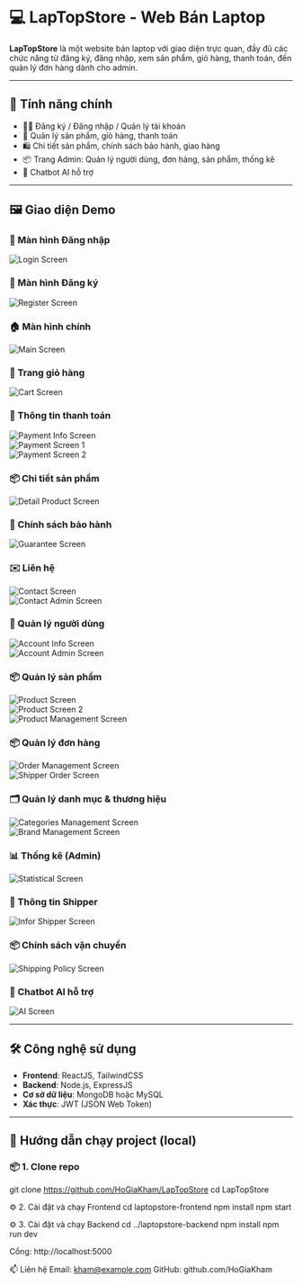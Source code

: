 # 💻 LapTopStore - Web Bán Laptop

**LapTopStore** là một website bán laptop với giao diện trực quan, đầy đủ các chức năng từ đăng ký, đăng nhập, xem sản phẩm, giỏ hàng, thanh toán, đến quản lý đơn hàng dành cho admin.

---

## 🚀 Tính năng chính

- 🧑‍💻 Đăng ký / Đăng nhập / Quản lý tài khoản
- 🛒 Quản lý sản phẩm, giỏ hàng, thanh toán
- 🛍️ Chi tiết sản phẩm, chính sách bảo hành, giao hàng
- 📦 Trang Admin: Quản lý người dùng, đơn hàng, sản phẩm, thống kê
- 🤖 Chatbot AI hỗ trợ

---

## 🖼️ Giao diện Demo

### 🔐 Màn hình Đăng nhập
![Login Screen](LapTopStore/image/LoginScreen.png)

### 📝 Màn hình Đăng ký
![Register Screen](LapTopStore/image/RegisterScreen.png)

### 🏠 Màn hình chính
![Main Screen](LapTopStore/image/MainScreen.png)

### 🛒 Trang giỏ hàng
![Cart Screen](LapTopStore/image/CartScreen.png)

### 📄 Thông tin thanh toán
![Payment Info Screen](LapTopStore/image/PaymentInforScreen.png)  
![Payment Screen 1](LapTopStore/image/PaymentScreen1.png)  
![Payment Screen 2](LapTopStore/image/PaymentScreen2.png)

### 📦 Chi tiết sản phẩm
![Detail Product Screen](LapTopStore/image/DetailProductScreen.png)

### 🔧 Chính sách bảo hành
![Guarantee Screen](LapTopStore/image/GuaranteeScreen.png)

### ✉️ Liên hệ
![Contact Screen](LapTopStore/image/ContactScreen.png)  
![Contact Admin Screen](LapTopStore/image/ContactAdminScreen.png)

### 👤 Quản lý người dùng
![Account Info Screen](LapTopStore/image/AccountInforScreen.png)  
![Account Admin Screen](LapTopStore/image/AccountAdminScreen.png)

### 📦 Quản lý sản phẩm
![Product Screen](LapTopStore/image/ProductScreen.png)  
![Product Screen 2](LapTopStore/image/ProductScreen2.png)  
![Product Management Screen](LapTopStore/image/ProductManagementScreen.png)

### 📦 Quản lý đơn hàng
![Order Management Screen](LapTopStore/image/OrderManagementScreen.png)  
![Shipper Order Screen](LapTopStore/image/ShipperOrderScreen.png)

### 🗂️ Quản lý danh mục & thương hiệu
![Categories Management Screen](LapTopStore/image/CategoriesManagementScreen.png)  
![Brand Management Screen](LapTopStore/image/BrandManagementScreen.png)

### 📊 Thống kê (Admin)
![Statistical Screen](LapTopStore/image/StaticalScreen.png)

### 🚚 Thông tin Shipper
![Infor Shipper Screen](LapTopStore/image/InforShipperScreen.png)

### 📦 Chính sách vận chuyển
![Shipping Policy Screen](LapTopStore/image/ShippingPolicyScreen.png)

### 🤖 Chatbot AI hỗ trợ
![AI Screen](LapTopStore/image/AIScreen.png)

---

## 🛠️ Công nghệ sử dụng

- **Frontend**: ReactJS, TailwindCSS
- **Backend**: Node.js, ExpressJS
- **Cơ sở dữ liệu**: MongoDB hoặc MySQL
- **Xác thực**: JWT (JSON Web Token)


---

## 🏁 Hướng dẫn chạy project (local)

### 📦 1. Clone repo

git clone https://github.com/HoGiaKham/LapTopStore
cd LapTopStore

⚙️ 2. Cài đặt và chạy Frontend
cd laptopstore-frontend
npm install
npm start

⚙️ 3. Cài đặt và chạy Backend
cd ../laptopstore-backend
npm install
npm run dev

Cổng: http://localhost:5000

📫 Liên hệ
Email: kham@example.com
GitHub: github.com/HoGiaKham

